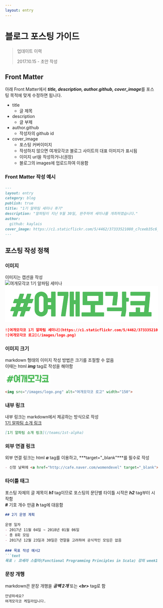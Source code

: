 ```yaml
---
layout: entry
---
```


# 블로그 포스팅 가이드

> 업데이트 이력  
> 
> 2017.10.15 - 초안 작성  

## Front Matter

아래 Front Matter에서 ***title, description, author.github, cover_image***를 포스팅 목적에 맞게 수정하면 됩니다.  

- title  
  - 글 제목  
- description   
  - 글 부제  
- author.github  
  - 작성자의 github id  
- cover_image  
  - 포스팅 커버이미지
  - 작성하지 않으면 여개모각코 블로그 사이트의 대표 이미지가 표시됨  
  - 이미지 url을 작성하거나(권장)  
  - 블로그의 images에 업로드하여 이용함  

### Front Matter 작성 예시  

```markdown
---
layout: entry 
category: blog
publish: true
title: "1기 알파팀 세미나 후기"
description: "알파팀이 지난 9월 30일, 완주하여 세미나를 개최하였습니다."
author:
  github: kaylais
cover_image: https://c1.staticflickr.com/5/4462/37333521080_c7ceeb35c6_b.jpg
---
```

## 포스팅 작성 정책

### 이미지  

이미지는 캡션을 작성  
![여개모각코 1기 알파팀 세미나](https://c1.staticflickr.com/5/4462/37333521080_c7ceeb35c6_b.jpg)  
![여개모각코 로고](/images/logo.png)    
  
```markdown
![여개모각코 1기 알파팀 세미나](https://c1.staticflickr.com/5/4462/37333521080_c7ceeb35c6_b.jpg)  
![여개모각코 로고](/images/logo.png)  
```

### 이미지 크기  

markdown 형태의 이미지 작성 방법은 크기를 조절할 수 없음  
이때는 html ***img*** tag로 작성을 해야함  

<img src="/images/logo.png" alt="여개모각코 로고" width="150">  

```markdown
<img src="/images/logo.png" alt="여개모각코 로고" width="150">  
```

### 내부 링크  

내부 링크는 markdown에서 제공하는 방식으로 작성    
[1기 알파팀 소개 링크](/teams/1st-alpha)  

```markdown 
[1기 알파팀 소개 링크](/teams/1st-alpha)  
```  

### 외부 연결 링크

외부 연결 링크는 html ***a*** tag를 이용하고, ***target="_blank"***를 필수로 작성

```markdown
- 신청 날짜에 <a href="http://cafe.naver.com/womendevel" target="_blank">여자개발자모임터 카페</a>에 작성 된 글 참고  
```

### 타이틀 태그

포스팅 자체의 글 제목이 ***h1*** tag이므로 포스팅의 문단별 타이틀 시작은 ***h2*** tag부터 시작함  
***#*** 기호 개수 만큼 ***h*** tag에 대응함  
 

```markdown
## 2기 운영 계획
  
운영 일자
- 2017년 11월 04일 ~ 2018년 01월 06일  
- 총 8회 모임  
- 2017년 12월 23일과 30일은 연말을 고려하여 공식적인 모임은 없음

### 목표 작성 예시2
```text
목표 : 코세라 스칼라(Functional Programming Principles in Scala) 강의 week1 ~ week6 수강 완료 및 과제 풀이   
```  

### 문장 개행  

markdown은 문장 개행을 ***공백 2개*** 또는 ***&lt;br&gt;*** tag로 함  

```text
안녕하세요?  
여개모각코 케일라입니다.  
```
